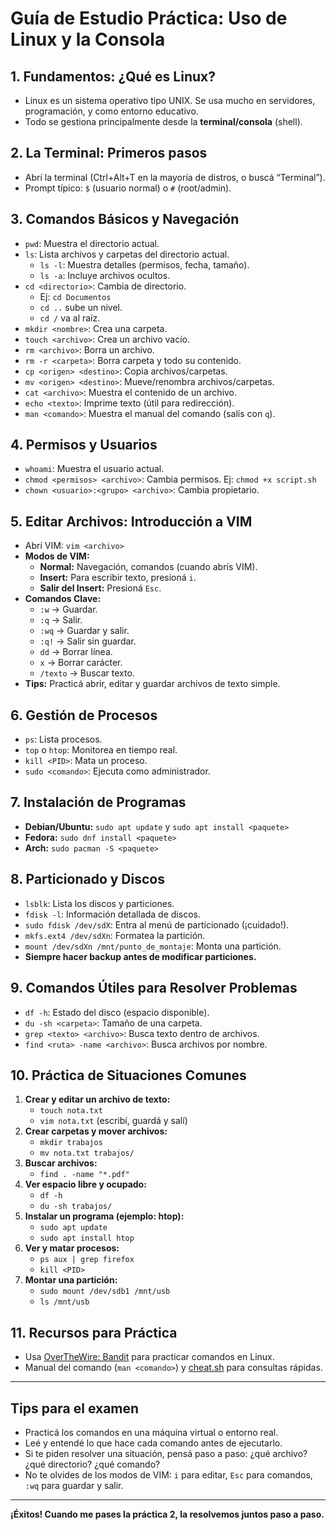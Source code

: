 # Guía de Estudio Práctica: Uso de Linux y la Consola

## 1. **Fundamentos: ¿Qué es Linux?**
- Linux es un sistema operativo tipo UNIX. Se usa mucho en servidores, programación, y como entorno educativo.
- Todo se gestiona principalmente desde la **terminal/consola** (shell).

## 2. **La Terminal: Primeros pasos**
- Abrí la terminal (Ctrl+Alt+T en la mayoría de distros, o buscá “Terminal”).
- Prompt típico: `$` (usuario normal) o `#` (root/admin).

## 3. **Comandos Básicos y Navegación**
- `pwd`: Muestra el directorio actual.
- `ls`: Lista archivos y carpetas del directorio actual.  
  - `ls -l`: Muestra detalles (permisos, fecha, tamaño).
  - `ls -a`: Incluye archivos ocultos.
- `cd <directorio>`: Cambia de directorio.
  - Ej: `cd Documentos`
  - `cd ..` sube un nivel.
  - `cd /` va al raíz.
- `mkdir <nombre>`: Crea una carpeta.
- `touch <archivo>`: Crea un archivo vacío.
- `rm <archivo>`: Borra un archivo.
- `rm -r <carpeta>`: Borra carpeta y todo su contenido.
- `cp <origen> <destino>`: Copia archivos/carpetas.
- `mv <origen> <destino>`: Mueve/renombra archivos/carpetas.
- `cat <archivo>`: Muestra el contenido de un archivo.
- `echo <texto>`: Imprime texto (útil para redirección).
- `man <comando>`: Muestra el manual del comando (salís con `q`).

## 4. **Permisos y Usuarios**
- `whoami`: Muestra el usuario actual.
- `chmod <permisos> <archivo>`: Cambia permisos. Ej: `chmod +x script.sh`
- `chown <usuario>:<grupo> <archivo>`: Cambia propietario.

## 5. **Editar Archivos: Introducción a VIM**
- Abrí VIM: `vim <archivo>`
- **Modos de VIM:**
  - **Normal:** Navegación, comandos (cuando abrís VIM).
  - **Insert:** Para escribir texto, presioná `i`.
  - **Salir del Insert:** Presioná `Esc`.
- **Comandos Clave:**
  - `:w` → Guardar.
  - `:q` → Salir.
  - `:wq` → Guardar y salir.
  - `:q!` → Salir sin guardar.
  - `dd` → Borrar línea.
  - `x` → Borrar carácter.
  - `/texto` → Buscar texto.
- **Tips:** Practicá abrir, editar y guardar archivos de texto simple.

## 6. **Gestión de Procesos**
- `ps`: Lista procesos.
- `top` o `htop`: Monitorea en tiempo real.
- `kill <PID>`: Mata un proceso.
- `sudo <comando>`: Ejecuta como administrador.

## 7. **Instalación de Programas**
- **Debian/Ubuntu:** `sudo apt update` y `sudo apt install <paquete>`
- **Fedora:** `sudo dnf install <paquete>`
- **Arch:** `sudo pacman -S <paquete>`

## 8. **Particionado y Discos**
- `lsblk`: Lista los discos y particiones.
- `fdisk -l`: Información detallada de discos.
- `sudo fdisk /dev/sdX`: Entra al menú de particionado (¡cuidado!).
- `mkfs.ext4 /dev/sdXn`: Formatea la partición.
- `mount /dev/sdXn /mnt/punto_de_montaje`: Monta una partición.
- **Siempre hacer backup antes de modificar particiones.**

## 9. **Comandos Útiles para Resolver Problemas**
- `df -h`: Estado del disco (espacio disponible).
- `du -sh <carpeta>`: Tamaño de una carpeta.
- `grep <texto> <archivo>`: Busca texto dentro de archivos.
- `find <ruta> -name <archivo>`: Busca archivos por nombre.

## 10. **Práctica de Situaciones Comunes**
1. **Crear y editar un archivo de texto:**
   - `touch nota.txt`
   - `vim nota.txt` (escribí, guardá y salí)
2. **Crear carpetas y mover archivos:**
   - `mkdir trabajos`
   - `mv nota.txt trabajos/`
3. **Buscar archivos:**
   - `find . -name "*.pdf"`
4. **Ver espacio libre y ocupado:**
   - `df -h`
   - `du -sh trabajos/`
5. **Instalar un programa (ejemplo: htop):**
   - `sudo apt update`
   - `sudo apt install htop`
6. **Ver y matar procesos:**
   - `ps aux | grep firefox`
   - `kill <PID>`
7. **Montar una partición:**
   - `sudo mount /dev/sdb1 /mnt/usb`
   - `ls /mnt/usb`

## 11. **Recursos para Práctica**
- Usa [OverTheWire: Bandit](https://overthewire.org/wargames/bandit/) para practicar comandos en Linux.
- Manual del comando (`man <comando>`) y [cheat.sh](https://cheat.sh/) para consultas rápidas.

---

## **Tips para el examen**
- Practicá los comandos en una máquina virtual o entorno real.
- Leé y entendé lo que hace cada comando antes de ejecutarlo.
- Si te piden resolver una situación, pensá paso a paso: ¿qué archivo? ¿qué directorio? ¿qué comando?
- No te olvides de los modos de VIM: `i` para editar, `Esc` para comandos, `:wq` para guardar y salir.

---

**¡Éxitos! Cuando me pases la práctica 2, la resolvemos juntos paso a paso.**
